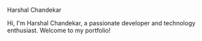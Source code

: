 
Harshal Chandekar

Hi, I'm Harshal Chandekar, a passionate developer and technology enthusiast. Welcome to my portfolio!

